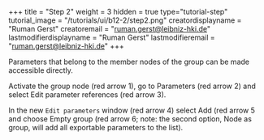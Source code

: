 +++
title = "Step 2"
weight = 3
hidden = true
type="tutorial-step"
tutorial_image = "/tutorials/ui/b12-2/step2.png"
creatordisplayname = "Ruman Gerst"
creatoremail = "ruman.gerst@leibniz-hki.de"
lastmodifierdisplayname = "Ruman Gerst"
lastmodifieremail = "ruman.gerst@leibniz-hki.de"
+++

Parameters that belong to the member nodes of the group can be made accessible directly. 

Activate the group node (red arrow 1), go to Parameters (red arrow 2) and select Edit parameter references (red arrow 3). 

In the new `Edit parameters` window (red arrow 4) select Add (red arrow 5 and choose Empty group (red arrow 6; note: the second option, Node as group, will add all exportable parameters to the list). 